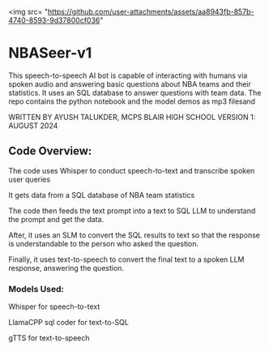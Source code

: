 <img src= "https://github.com/user-attachments/assets/aa8943fb-857b-4740-8593-9d37800cf036"

# NBASeer-v1
This speech-to-speech AI bot is capable of interacting with humans via spoken audio and answering basic questions about NBA teams and their statistics. It uses an SQL database to answer questions with team data. The repo contains the python notebook and the model demos as mp3 filesand
 
WRITTEN BY AYUSH TALUKDER, MCPS BLAIR HIGH SCHOOL
VERSION 1: AUGUST 2024
## Code Overview:
The code uses Whisper to conduct speech-to-text and transcribe spoken user queries

It gets data from a SQL database of NBA team statistics

The code then feeds the text prompt into a text to SQL LLM to understand the prompt and get the data.

After, it uses an SLM to convert the SQL results to text so that the response is understandable to the person who asked the question.

Finally, it uses text-to-speech to convert the final text to a spoken LLM response, answering the question.


### Models Used:
Whisper for speech-to-text

LlamaCPP sql coder for text-to-SQL

gTTS for text-to-speech
